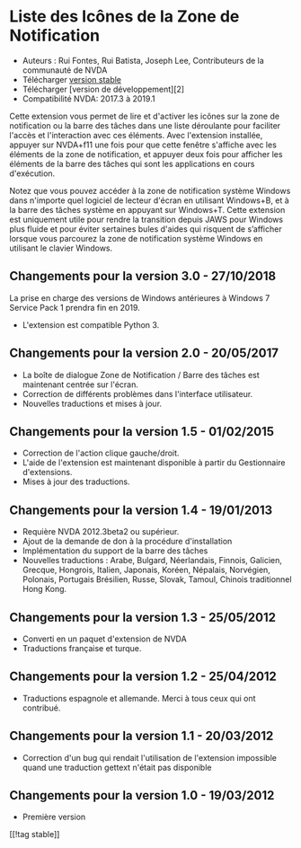 # Liste des Icônes de la Zone de Notification #

*   Auteurs : Rui Fontes, Rui Batista, Joseph Lee, Contributeurs de la
    communauté de NVDA
*   Télécharger [version stable][1]
*   Télécharger [version de développement][2]
*   Compatibilité NVDA: 2017.3 à 2019.1

Cette extension vous permet de lire et d'activer les icônes sur la zone de
notification ou la barre des tâches dans une liste déroulante pour faciliter
l'accès et l'interaction avec ces éléments. Avec l'extension installée,
appuyer sur NVDA+f11 une fois pour que cette fenêtre s'affiche avec les
éléments de la zone de notification, et appuyer deux fois pour afficher les
éléments de la barre des tâches qui sont les applications en cours
d'exécution.

Notez que vous pouvez accéder à la zone de notification système Windows dans
n'importe quel logiciel de lecteur d'écran en utilisant Windows+B, et à la
barre des tâches système en appuyant sur Windows+T. Cette extension est
uniquement utile pour rendre la transition depuis JAWS pour Windows plus
fluide et pour éviter sertaines bules d'aides qui risquent de s’afficher
lorsque vous parcourez la zone de notification système Windows en utilisant
le clavier Windows.

## Changements pour la version 3.0 - 27/10/2018 ##

La prise en charge des versions de Windows antérieures à Windows 7 Service
Pack 1 prendra fin en 2019.

* L'extension est compatible Python 3.

## Changements pour la version 2.0 - 20/05/2017 ##

* La boîte de dialogue Zone de Notification / Barre des tâches est
  maintenant centrée sur l'écran.
* Correction de différents problèmes dans l'interface utilisateur.
* Nouvelles traductions et mises à jour.

## Changements pour la version 1.5 - 01/02/2015 ##

* Correction de l'action clique gauche/droit.
* L'aide de l'extension est maintenant disponible à partir du Gestionnaire
  d'extensions.
* Mises à jour des traductions.

## Changements pour la version 1.4 - 19/01/2013 ##

* Requière NVDA 2012.3beta2 ou supérieur.
* Ajout de la demande de don à la procédure d'installation
* Implémentation du support de la barre des tâches
* Nouvelles traductions : Arabe, Bulgard, Néerlandais, Finnois, Galicien,
  Grecque, Hongrois, Italien, Japonais, Koréen, Népalais, Norvégien,
  Polonais, Portugais Brésilien, Russe, Slovak, Tamoul, Chinois traditionnel
  Hong Kong.

## Changements pour la version 1.3 - 25/05/2012 ##

* Converti en un paquet d'extension de NVDA
* Traductions française et turque.

## Changements pour la version  1.2 - 25/04/2012 ##

* Traductions espagnole et allemande. Merci à tous ceux qui ont contribué.

## Changements pour la version 1.1 - 20/03/2012 ##

* Correction d'un bug qui rendait l'utilisation de l'extension impossible
  quand une traduction gettext n'était pas disponible

## Changements pour la version 1.0 - 19/03/2012 ##

* Première version

[[!tag stable]]

[1]: https://addons.nvda-project.org/files/get.php?file=st
